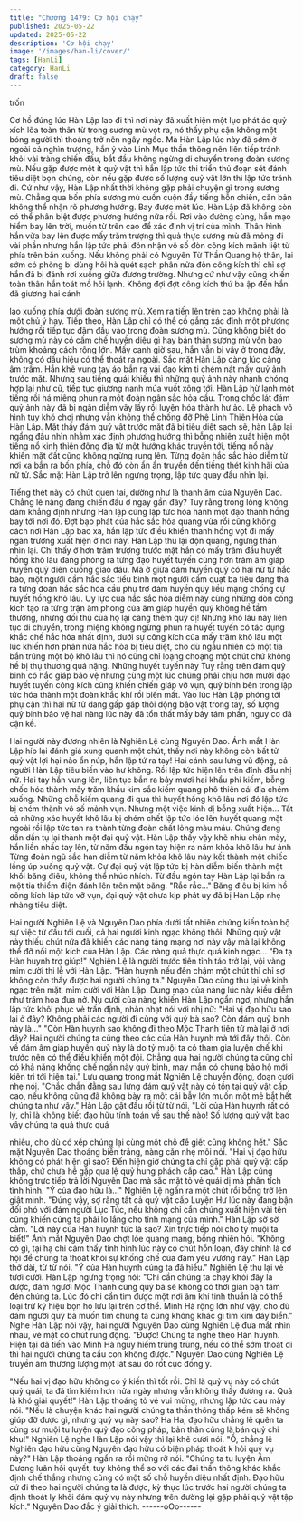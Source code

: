 ```yaml
---
title: "Chương 1479: Cơ hội chạy"
published: 2025-05-22
updated: 2025-05-22
description: 'Cơ hội chạy'
image: '/images/han-li/cover/'
tags: [HanLi]
category: HanLi
draft: false
---
```


trốn

Cơ hồ đúng lúc Hàn Lập lao đi thì nơi này đã xuất hiện một lục
phát ác quỷ xích lõa toàn thân từ trong sương mù vọt ra, nó thấy
phụ cận không một bóng người thì thoáng trở nên ngây ngốc.
Mà Hàn Lập lúc này đã sớm ở ngoài cả nghìn trượng, hắn ỷ vào
Linh Mục thần thông nên liên tiếp tránh khỏi vài tràng chiến đấu,
bắt đầu không ngừng di chuyển trong đoàn sương mù.
Nếu gặp được một ít quỷ vật thì hắn lập tức thi triển thủ đoạn sét
đánh tiêu diệt bọn chúng, còn nếu gặp được số lượng quỷ vật lớn
thì lập tức tránh đi.
Cứ như vậy, Hàn Lập nhất thời không gặp phải chuyện gì trong
sương mù. Chẳng qua bốn phía sương mù cuồn cuộn đầy tiếng
hỗn chiến, căn bản không thể nhận rõ phương hướng. Bay được
một lúc, Hàn Lập đã không còn có thể phân biệt được phương
hướng nữa rồi.
Rơi vào đường cùng, hắn mạo hiểm bay lên trời, muốn từ trên
cao để xác định vị trí của mình.
Thân hình hắn vừa bay lên được mấy trăm trượng thì quả thực
sương mù đã mỏng đi vài phần nhưng hắn lập tức phải đón nhận
vô số đòn công kích mãnh liệt từ phía trên bắn xuống.
Nếu không phải có Nguyên Từ Thần Quang hộ thân, lại sớm có
phòng bị dùng hôi hà quét sạch phân nửa đòn công kích thì chỉ
sợ hắn đã bị đánh rơi xuống giữa đương trường.
Nhưng cứ như vậy cũng khiến toàn thân hắn toát mồ hôi lạnh.
Không đợi đợt công kích thứ ba ập đến hắn đã giương hai cánh

lao xuống phía dưới đoàn sương mù.
Xem ra tiến lên trên cao không phải là một chủ ý hay.
Tiếp theo, Hàn Lập chỉ có thể cố gắng xác định một phương
hướng rồi tiếp tục đâm đầu vào trong đoàn sương mù.
Cũng không biết do sương mù này có cấm chế huyền diệu gì hay
bản thân sương mù vốn bao trùm khoảng cách rộng lớn.
Mấy canh giờ sau, hắn vẫn bị vây ở trong đây, không có dấu hiệu
có thể thoát ra ngoài.
Sắc mặt Hàn Lập càng lúc càng âm trầm.
Hắn khẽ vung tay áo bắn ra vài đạo kim ti chém nát mấy quỷ ảnh
trước mặt.
Nhưng sau tiếng quái khiếu thì những quỷ ảnh này nhanh chóng
hợp lại như cũ, tiếp tục giương nanh múa vuốt xông tới.
Hàn Lập hừ lạnh một tiếng rồi há miệng phun ra một đoàn ngân
sắc hỏa cầu.
Trong chốc lát đám quỷ ảnh này đã bị ngân diễm vây lấy rồi luyện
hóa thành hư ảo.
Lệ phách vô hình tuy khó chơi nhưng vẫn không thể chống đỡ
Phệ Linh Thiên Hỏa của Hàn Lập.
Mặt thấy đám quỷ vật trước mặt đã bị tiêu diệt sạch sẽ, hàn Lập
lại ngẩng đầu nhìn nhằm xác định phương hướng thì bỗng nhiên
xuất hiện một tiếng nổ kinh thiên động địa từ một hướng khác
truyền tới, tiếng nổ này khiến mặt đất cũng không ngừng rung lên.
Từng đoàn hắc sắc hảo diễm từ nơi xa bắn ra bốn phía, chỗ đó
còn ẩn ẩn truyền đến tiếng thét kinh hãi của nữ tử.
Sắc mặt Hàn Lập trở lên ngưng trọng, lập tức quay đầu nhìn lại.

Tiếng thét này có chút quen tai, dường như là thanh âm của
Nguyên Dao. Chẳng lẽ nàng đang chiến đấu ở ngay gần đây?
Tuy rằng trong lòng không dám khẳng định nhưng Hàn lập cũng
lập tức hóa hành một đạo thanh hồng bay tới nơi đó.
Đợt bạo phát của hắc sắc hỏa quang vừa rồi cũng không cách
nơi Hàn Lập bao xa, hắn lập tức điều khiển thanh hồng vọt đi mấy
ngàn trượng xuất hiện ở nơi này.
Hàn Lập thu lại độn quang, ngưng thần nhìn lại.
Chỉ thấy ở hơn trăm trượng trước mặt hắn có mấy trăm đầu huyết
hồng khô lâu đang phóng ra từng đạo huyết tuyến cùng hơn trăm
âm giáp huyền quỷ điên cuồng giao đáu. Mà ở giữa đám huyền
quỷ có hai nữ tử hắc bào, một người cầm hắc sắc tiểu bình mọt
người cầm quạt ba tiêu đang thả ra từng đoàn hắc sắc hỏa cầu
phụ trợ đám huyền quỷ liều mạng chống cự huyết hồng khô lâu.
Uy lực của hắc sắc hỏa diễm này cùng những đòn công kích tạo
ra từng trận âm phong của âm giáp huyền quỷ không hề tầm
thường, nhưng đối thủ của họ lại càng thêm quỷ dị!
Những khô lâu này liên tục di chuyển, trong miệng không ngừng
phun ra huyết tuyến có tác dụng khắc chế hắc hỏa nhất định,
dưới sự công kích của mấy trăm khô lâu một lúc khiến hơn phân
nửa hắc hỏa bị tiêu diệt, cho dù ngẫu nhiên có một tia bắn trúng
một bộ khô lâu thì nó cũng chỉ loạng choạng một chút chứ không
hề bị thụ thương quá nặng.
Những huyết tuyến này
Tuy rằng trên đám quỷ binh có hắc giáp bảo vệ nhưng cùng một
lúc chúng phải chịu hơn mười đạo huyết tuyến công kích cũng
khiến chiến giáp vỡ vụn, quỷ binh bên trong lập tức hóa thành
một đoàn khắc khí rồi biến mất.
Vào lúc Hàn Lập phóng tới phụ cận thì hai nữ tử đang gấp gáp
thôi động bảo vật trong tay, số lượng quỷ binh bảo vệ hai nàng lúc
này đã tổn thất mấy bảy tám phần, nguy cơ đã cận kề.

Hai người này đương nhiên là Nghiên Lệ cùng Nguyên Dao.
Ánh mắt Hàn Lập híp lại đánh giá xung quanh một chút, thấy nơi
này không còn bất tử quỷ vật lợi hại nào ẩn núp, hắn lập tứ ra tay!
Hai cánh sau lưng vũ động, cả người Hàn Lập tiêu biến vào hư
không.
Rồi lập tức hiện lên trên đỉnh đầu nhị nữ.
Hai tay hắn vung lên, liên tục bắn ra bảy mươi hai khẩu phi kiếm,
bỗng chốc hóa thành mấy trăm khẩu kim sắc kiếm quang phô
thiên cái địa chém xuống.
Những chỗ kiếm quang đi qua thì huyết hồng khô lâu nơi đó lập
tức bị chém thành vô số mảnh vụn.
Nhưng một việc kinh dị bỗng xuất hiện…
Tất cả những xác huyết khô lâu bị chém chết lập tức lóe lên huyết
quang mặt ngoài rồi lập tức tan ra thành từng đoàn chất lỏng màu
máu.
Chúng đang dần dần tụ lại thành một đại quỷ vật.
Hàn Lập thấy vậy khẽ nhíu chân mày, hắn liền nhấc tay lên, từ
năm đầu ngón tay hiện ra năm khỏa khô lâu hư ảnh
Từng đoàn ngũ sắc hàn diễm từ năm khỏa khô lâu này kết thành
một chiếc lồng úp xuống quỷ vật.
Cự đại quỷ vật lập tức bị hàn diễm biến thành một khối băng điêu,
không thể nhúc nhích.
Từ đầu ngón tay Hàn Lập lại bắn ra một tia thiểm điện đánh lên
trên mặt băng.
"Rắc rắc…" Băng điêu bị kim hồ công kích lập tức vỡ vụn, đại quỷ
vật chưa kịp phát uy đã bị Hàn Lập nhẹ nhàng tiêu diệt.

Hai người Nghiên Lệ và Nguyên Dao phía dưới tất nhiên chứng
kiến toàn bộ sự việc từ đầu tới cuối, cả hai người kinh ngạc
không thôi.
Những quỷ vật này thiếu chút nữa đã khiến các nàng táng mạng
nơi này vậy mà lại không thể đỡ nổi một kích của Hàn Lập.
Các nàng quả thực quá kinh ngạc…
"Đa tạ Hàn huynh trợ giúp!" Nghiên Lệ là người trước tiên tỉnh táo
trở lại, vội vàng mỉm cười thi lễ với Hàn Lập.
"Hàn huynh nếu đến chậm một chút thì chỉ sợ không còn thấy
được hai người chúng ta." Nguyên Dao cũng thu lại vẻ kinh ngạc
trên mặt, mỉm cười với Hàn Lập. Dung mạo của nàng lúc này kiều
diễm như trăm hoa đua nở.
Nụ cười của nàng khiến Hàn Lập ngẩn ngơ, nhưng hắn lập tức
khôi phục vẻ trấn định, nhàn nhạt nói với nhị nữ:
"Hai vị đạo hữu sao lại ở đây? Không phải các người đi cùng với
quỷ bà sao? Còn đám quỷ binh này là…"
"Còn Hàn huynh sao không đi theo Mộc Thanh tiên tử mà lại ở nơi
đây? Hai người chúng ta cũng theo các của Hàn huynh mà tới đây
thôi. Còn về đám âm giáp huyền quỷ này là do tỷ muội ta có tham
gia luyện chế khi trước nên có thể điều khiển một đội. Chẳng qua
hai người chúng ta cũng chỉ có khả năng khống chế ngần này quỷ
binh, may mắn có chúng bảo hộ mới kiên trì tới hiện tại." Lưu
quang trong mắt Nghiên Lệ chuyển động, đoạn cười nhẹ nói.
"Chắc chắn đằng sau lưng đám quỷ vật này có tồn tại quỷ vật cấp
cao, nếu không cũng đã không bày ra một cái bẫy lớn muốn một
mẻ bắt hết chúng ta như vậy."
Hàn Lập gật đầu rồi từ từ nói.
"Lời của Hàn huynh rất có lý, chỉ là không biết đạo hữu tính toán
về sau thế nào! Số lượng quỷ vật bao vây chúng ta quả thực quá

nhiều, cho dù có xếp chúng lại cùng một chỗ để giết cũng không
hết." Sắc mặt Nguyên Dao thoáng biến trắng, nàng cắn nhẹ môi
nói.
"Hai vị đạo hữu không có phát hiện gì sao? Đến hiện giờ chúng ta
chỉ gặp phải quỷ vật cấp thấp, chứ chưa hề gặp qua lệ quỷ hung
phách cấp cao." Hàn Lập cũng không trực tiếp trả lời Nguyên Dao
mà sắc mặt tỏ vẻ quái dị mà phân tích tình hình.
"Ý của đạo hữu là…" Nghiên Lệ ngẩn ra một chút rồi bỗng trở lên
giật mình.
"Đúng vậy, sợ rằng tất cả quỷ vật cấp Luyện Hư lúc này đang bận
đối phó với đám người Lục Túc, nếu không chỉ cần chúng xuất
hiện vài tên cũng khiến cúng ta phải lo lắng cho tính mạng của
mình." Hàn Lập sờ sờ cằm.
"Lời này của Hàn huynh tức là sao? Xin trực tiếp nói cho tỷ muội
ta biết!" Ánh mắt Nguyên Dao chợt lóe quang mang, bỗng nhiên
hỏi.
"Không có gì, tại hạ chỉ cảm thấy tình hình lúc này có chút hỗn
loạn, đây chính là cơ hội để chúng ta thoát khỏi sự khống chế của
đám yêu vương này." Hàn Lập thở dài, từ từ nói.
"Ý của Hàn huynh cúng ta đã hiểu." Nghiên Lệ thu lại vẻ tươi
cười. Hàn Lập ngưng trọng nói: "Chỉ cần chúng ta chạy khỏi đây
là được, đám người Mộc Thanh cùng quỷ bà sẽ không có thời
gian bận tâm đén chúng ta. Lúc đó chỉ cần tìm được một nơi âm
khí tinh thuần là có thể loại trừ ký hiệu bọn họ lưu lại trên cơ thể.
Minh Hà rộng lớn như vậy, cho dù đám người quỷ bà muốn tìm
chúng ta cũng không khác gì tìm kim đáy biển."
Nghe Hàn Lập nói vậy, hai người Nguyên Dao cùng Nghiên Lệ
đưa mắt nhìn nhau, vẻ mặt có chút rung động.
"Được! Chúng ta nghe theo Hàn huynh. Hiện tại đã tiến vào Minh
Hà nguy hiểm trùng trùng, nếu có thể sớm thoát đi thì hai người
chúng ta cầu con không được." Nguyên Dao cùng Nghiên Lệ
truyền âm thương lượng một lát sau đó rốt cục đồng ý.

"Nếu hai vị đạo hữu không có ý kiến thì tốt rồi. Chỉ là quỷ vụ này
có chút quỷ quái, ta đã tìm kiếm hơn nửa ngày nhưng vẫn không
thấy đường ra. Quả là khó giải quyết!" Hàn Lập thoáng tỏ vẻ vui
mừng, nhưng lập tức cau mày nói.
"Nếu là chuyện khác hai người chúng ta thần thông thấp kém sẽ
không giúp đỡ được gì, nhưng quỷ vụ này sao? Ha Ha, đạo hữu
chẳng lẽ quên ta cùng sư muội tu luyện quỷ đạo công pháp, bản
thân cũng là bán quỷ chi khu!" Nghiên Lệ nghe Hàn Lập nói vậy
thì lại khẽ cười nói.
"Ồ, chẳng lẽ Nghiên đạo hữu cùng Nguyên đạo hữu có biện pháp
thoát k hỏi quỷ vụ này?" Hàn Lập thoáng ngẩn ra rồi mừng rỡ nói.
"Chúng ta tu luyện Âm Dương luân hồi quyết, tuy không thể so với
các đại thần thông khác khắc định chế thắng nhưng cũng có một
số chỗ huyền diệu nhất định. Đạo hữu cứ đi theo hai người chúng
ta là được, kỳ thực lúc trước hai người chúng ta định thoát ly khỏi
đám quỷ vụ này nhưng trên đường lại gặp phải quỷ vật tập kích."
Nguyên Dao đắc ý giải thích.
------oOo------
